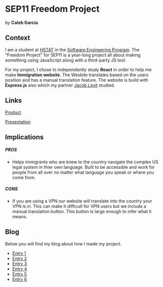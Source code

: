 # SEP11 Freedom Project
by **Caleb Garcia**

## Context
I am a student at [HSTAT](https://www.hstat.org/) in the [Software Engineering Program](https://hstatsep.github.io/). The "Freedom Project" for SEP11 is a year-long project all about making something using JavaScript along with a third-party JS tool.

For my project, I chose to independently study **React** in order to help me make **Immigration website**. The Wesbite translates based on the users position and has a manual translation feature. The website is build with **Express.js** also which my partner [Jacob Levit](https://github.com/jacobl3371) studied. 

## Links

[Product](https://immigration-resource.vercel.app/)

[Presentation](https://docs.google.com/presentation/d/1q1zGLP7vPFQL8w3w1T0zRHO0r3UDH2-i0hvRYW0ZQbo/edit?slide=id.g3362d5066a9_0_66#slide=id.g3362d5066a9_0_66)

## Implications
##### PROS
* Helps immigrants who are knew to the country navigate the complex US legal system in thier own language. Built to be accessible and work for people from all over no matter what language you speak or where you come from.
##### CONS
* If you are using a VPN our website will translate into the country your VPN is in. This can make it difficult for VPN users but we include a manual translation button. This button is large enough to infer what it means. 


## Blog
Below you will find my blog about how I made my project.

* [Entry 1](blog/entry01.md)
* [Entry 2](blog/entry02.md)
* [Entry 3](blog/entry03.md)
* [Entry 4](blog/entry04.md)
* [Entry 5](blog/entry05.md)
* [Entry 6](blog/entry06.md)
